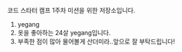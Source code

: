 코드 스타터 캠프 1주차 미션을 위한 저장소입니다.
1. yegang
2. 옷을 좋아하는 24살 yegang입니다.
3. 부족한 점이 많아 물어볼게 산더미라..앞으로 잘 부탁드립니다!
